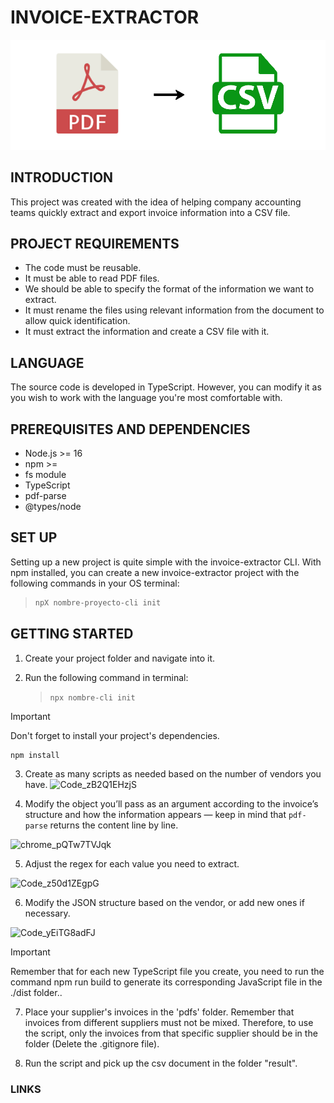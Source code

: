 # INVOICE-EXTRACTOR

![alt text](image.png)



## INTRODUCTION
This project was created with the idea of helping company accounting teams quickly extract and export invoice information into a CSV file.


## PROJECT REQUIREMENTS
* The code must be reusable.
* It must be able to read PDF files.
* We should be able to specify the format of the information we want to extract.
* It must rename the files using relevant information from the document to allow quick identification.
* It must extract the information and create a CSV file with it.

## LANGUAGE
The source code is developed in TypeScript. However, you can modify it as you wish to work with the language you're most comfortable with.



## PREREQUISITES AND DEPENDENCIES
* Node.js >= 16
* npm >= 
* fs module
* TypeScript
* pdf-parse
* @types/node
  

## SET UP
Setting up a new project is quite simple with the invoice-extractor CLI. With npm installed, you can create a new invoice-extractor project with the following commands in your OS terminal:

>```bash
>npX nombre-proyecto-cli init
>





## GETTING STARTED

1. Create your project folder and navigate into it.

2. Run the following command in terminal:

   > `npx nombre-cli init`

>[!IMPORTANT]
>Don't forget to install your project's dependencies.
>```bash
>npm install
>```


3. Create as many scripts as needed based on the number of vendors you have.
![Code_zB2Q1EHzjS](https://github.com/user-attachments/assets/379ae38e-c65f-4fb3-803d-aa159a6468a5)

4. Modify the object you’ll pass as an argument according to the invoice’s structure and how the information appears — keep in mind that `pdf-parse` returns the content line by line.
<img width="570" alt="chrome_pQTw7TVJqk" src="https://github.com/user-attachments/assets/ad72192d-efb3-459a-bae0-855e0868f819" />




5. Adjust the regex for each value you need to extract.
<img width="410" alt="Code_z50d1ZEgpG" src="https://github.com/user-attachments/assets/ce1da208-47f8-414d-a097-ac2f3dc74442" />

6. Modify the JSON structure based on the vendor, or add new ones if necessary.
<img width="346" alt="Code_yEiTG8adFJ" src="https://github.com/user-attachments/assets/18768399-06e4-419f-bb03-595ab0b9ff59" />

>[!IMPORTANT]
>Remember that for each new TypeScript file you create, you need to run the command npm run build to generate its corresponding JavaScript file in the ./dist folder..


7. Place your supplier's invoices in the 'pdfs' folder. Remember that invoices from different suppliers must not be mixed. Therefore, to use the script, only the invoices from that specific supplier should be in the folder (Delete the .gitignore file).

8. Run the script and pick up the csv document in the folder "result".






### LINKS
